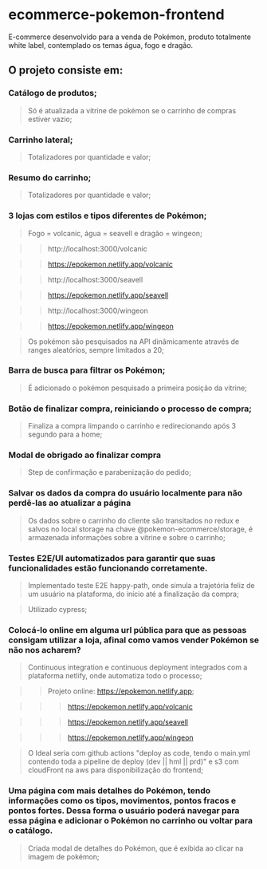 # ecommerce-pokemon-frontend

E-commerce desenvolvido para a venda de Pokémon, produto totalmente white label, contemplado os temas água, fogo e dragão.

## O projeto consiste em:

### Catálogo de produtos;

> Só é atualizada a vitrine de pokémon se o carrinho de compras estiver vazio;

### Carrinho lateral;

> Totalizadores por quantidade e valor;

### Resumo do carrinho;

> Totalizadores por quantidade e valor;

### 3 lojas com estilos e tipos diferentes de Pokémon;

> Fogo = volcanic, água = seavell e dragão = wingeon;

> > http://localhost:3000/volcanic

> > https://epokemon.netlify.app/volcanic

> > http://localhost:3000/seavell

> > https://epokemon.netlify.app/seavell

> > http://localhost:3000/wingeon

> > https://epokemon.netlify.app/wingeon

> Os pokémon são pesquisados na API dinâmicamente através de ranges aleatórios, sempre limitados a 20;

### Barra de busca para filtrar os Pokémon;

> É adicionado o pokémon pesquisado a primeira posição da vitrine;

### Botão de finalizar compra, reiniciando o processo de compra;

> Finaliza a compra limpando o carrinho e redirecionando após 3 segundo para a home;

### Modal de obrigado ao finalizar compra

> Step de confirmação e parabenização do pedido;

### Salvar os dados da compra do usuário localmente para não perdê-las ao atualizar a página

> Os dados sobre o carrinho do cliente são transitados no redux e salvos no local storage na chave @pokemon-ecommerce/storage, é armazenada informações sobre a vitrine e sobre o carrinho;

### Testes E2E/UI automatizados para garantir que suas funcionalidades estão funcionando corretamente.

> Implementado teste E2E happy-path, onde simula a trajetória feliz de um usuário na plataforma, do início até a finalização da compra;

> Utilizado cypress;

### Colocá-lo online em alguma url pública para que as pessoas consigam utilizar a loja, afinal como vamos vender Pokémon se não nos acharem?

> Continuous integration e continuous deployment integrados com a plataforma netlify, onde automatiza todo o processo;

> > Projeto online: https://epokemon.netlify.app;

> > > https://epokemon.netlify.app/volcanic

> > > https://epokemon.netlify.app/seavell

> > > https://epokemon.netlify.app/wingeon

> O Ideal seria com github actions "deploy as code, tendo o main.yml contendo toda a pipeline de deploy (dev || hml || prd)" e s3 com cloudFront na aws para disponibilização do frontend;

### Uma página com mais detalhes do Pokémon, tendo informações como os tipos, movimentos, pontos fracos e pontos fortes. Dessa forma o usuário poderá navegar para essa página e adicionar o Pokémon no carrinho ou voltar para o catálogo.

> Criada modal de detalhes do Pokémon, que é exibida ao clicar na imagem de pokémon;
